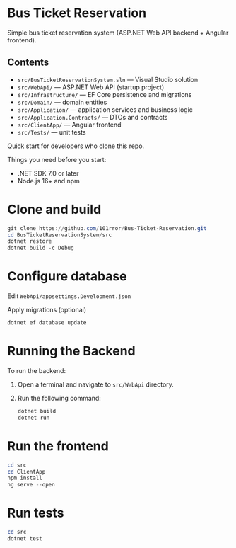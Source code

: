 # Bus Ticket Reservation
Simple bus ticket reservation system (ASP.NET Web API backend + Angular frontend).


## Contents
- `src/BusTicketReservationSystem.sln` — Visual Studio solution
- `src/WebApi/` — ASP.NET Web API (startup project)
- `src/Infrastructure/` — EF Core persistence and migrations
- `src/Domain/` — domain entities
- `src/Application/` — application services and business logic
- `src/Application.Contracts/` — DTOs and contracts
- `src/ClientApp/` — Angular frontend
- `src/Tests/` — unit tests


Quick start for developers who clone this repo.

Things you need before you start:
- .NET SDK 7.0 or later
- Node.js 16+ and npm

# Clone and build

```powershell
git clone https://github.com/101rror/Bus-Ticket-Reservation.git
cd BusTicketReservationSystem/src
dotnet restore
dotnet build -c Debug
```

# Configure database

Edit `WebApi/appsettings.Development.json`

Apply migrations (optional)

```powershell
dotnet ef database update
```

# Running the Backend

To run the backend:

1. Open a terminal and navigate to `src/WebApi` directory.
2. Run the following command:

	```powershell
    dotnet build
	dotnet run
	```


# Run the frontend

```powershell
cd src
cd ClientApp
npm install
ng serve --open
```

# Run tests

```powershell
cd src
dotnet test
```